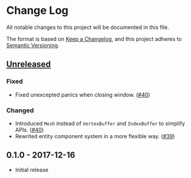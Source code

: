 # Change Log
All notable changes to this project will be documented in this file.

The format is based on [Keep a Changelog][kc], and this project adheres to
[Semantic Versioning][sv].

[kc]: http://keepachangelog.com/
[sv]: http://semver.org/

## [Unreleased]

### Fixed
* Fixed unexcepted panics when closing window. ([#40])

### Changed
* Introduced `Mesh` instead of `VertexBuffer` and `IndexBuffer` to simplify APIs. ([#40])
* Rewrited entity component system in a more flexible way. ([#39])

[#39]: https://github.com/shawnscode/crayon/pull/39
[#40]: https://github.com/shawnscode/crayon/pull/40

## 0.1.0 - 2017-12-16
* Initial release

[Unreleased]: https://github.com/shawnscode/crayon/compare/v0.1.0...HEAD